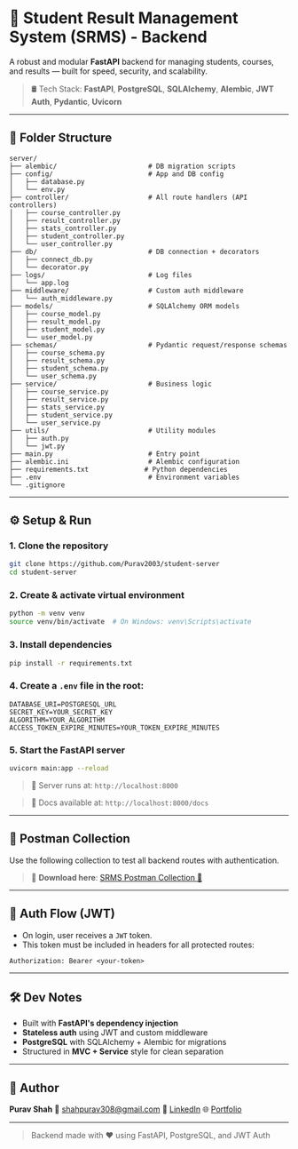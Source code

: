 # 🚀 Student Result Management System (SRMS) - Backend

A robust and modular **FastAPI** backend for managing students, courses, and results — built for speed, security, and scalability.

> 🛢️ Tech Stack: **FastAPI**, **PostgreSQL**, **SQLAlchemy**, **Alembic**, **JWT Auth**, **Pydantic**, **Uvicorn**

---

## 📂 Folder Structure

```
server/
├── alembic/                       # DB migration scripts
├── config/                        # App and DB config
│   ├── database.py
│   └── env.py
├── controller/                    # All route handlers (API controllers)
│   ├── course_controller.py
│   ├── result_controller.py
│   ├── stats_controller.py
│   ├── student_controller.py
│   └── user_controller.py
├── db/                            # DB connection + decorators
│   ├── connect_db.py
│   └── decorator.py
├── logs/                          # Log files
│   └── app.log
├── middleware/                    # Custom auth middleware
│   └── auth_middleware.py
├── models/                        # SQLAlchemy ORM models
│   ├── course_model.py
│   ├── result_model.py
│   ├── student_model.py
│   └── user_model.py
├── schemas/                       # Pydantic request/response schemas
│   ├── course_schema.py
│   ├── result_schema.py
│   ├── student_schema.py
│   └── user_schema.py
├── service/                       # Business logic
│   ├── course_service.py
│   ├── result_service.py
│   ├── stats_service.py
│   ├── student_service.py
│   └── user_service.py
├── utils/                         # Utility modules
│   ├── auth.py
│   └── jwt.py
├── main.py                        # Entry point
├── alembic.ini                    # Alembic configuration
├── requirements.txt              # Python dependencies
├── .env                           # Environment variables
└── .gitignore
```

---

## ⚙️ Setup & Run

### 1. Clone the repository

```bash
git clone https://github.com/Purav2003/student-server
cd student-server
```

### 2. Create & activate virtual environment

```bash
python -m venv venv
source venv/bin/activate  # On Windows: venv\Scripts\activate
```

### 3. Install dependencies

```bash
pip install -r requirements.txt
```

### 4. Create a `.env` file in the root:

```env
DATABASE_URI=POSTGRESQL_URL
SECRET_KEY=YOUR_SECRET_KEY
ALGORITHM=YOUR_ALGORITHM
ACCESS_TOKEN_EXPIRE_MINUTES=YOUR_TOKEN_EXPIRE_MINUTES
```

### 5. Start the FastAPI server

```bash
uvicorn main:app --reload
```

> 🚀 Server runs at: `http://localhost:8000`

> 📘 Docs available at: `http://localhost:8000/docs`

---

## 📮 Postman Collection

Use the following collection to test all backend routes with authentication.

> 🧪 **Download here**: [SRMS Postman Collection 🔗](https://www.postman.com/purav2003/purav-s-workspace/collection/zt1d64u/srms?action=share&creator=0)

---

## 🔐 Auth Flow (JWT)

- On login, user receives a `JWT` token.
- This token must be included in headers for all protected routes:

```
Authorization: Bearer <your-token>
```

---

## 🛠️ Dev Notes

- Built with **FastAPI's dependency injection**
- **Stateless auth** using JWT and custom middleware
- **PostgreSQL** with SQLAlchemy + Alembic for migrations
- Structured in **MVC + Service** style for clean separation

---

## 👤 Author

**Purav Shah**
📧 shahpurav308@gmail.com
🔗 [LinkedIn](https://linkedin.com/in/purav308)
🌐 [Portfolio](https://purav-portfolio.vercel.app)

---

> Backend made with ❤️ using FastAPI, PostgreSQL, and JWT Auth

